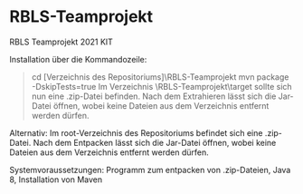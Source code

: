 ﻿# RBLS-Teamprojekt
RBLS Teamprojekt 2021 KIT


Installation über die Kommandozeile:
 >cd [Verzeichnis des Repositoriums]\RBLS-Teamprojekt
 >mvn package -DskipTests=true
 Im Verzeichnis \RBLS-Teamprojekt\target sollte sich nun eine .zip-Datei befinden.
 Nach dem Extrahieren lässt sich die Jar-Datei öffnen, wobei keine Dateien aus dem Verzeichnis entfernt werden dürfen.

Alternativ: 
 Im root-Verzeichnis des Repositoriums befindet sich eine .zip-Datei.
 Nach dem Entpacken lässt sich die Jar-Datei öffnen, wobei keine Dateien aus dem Verzeichnis entfernt werden dürfen.

Systemvoraussetzungen:
Programm zum entpacken von .zip-Dateien, Java 8, Installation von Maven
